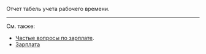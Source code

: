 ﻿Отчет табель учета рабочего времени.

---

См. также:

- [Частые вопросы по зарплате](/faqsalary).
- [Зарплата](/salary)